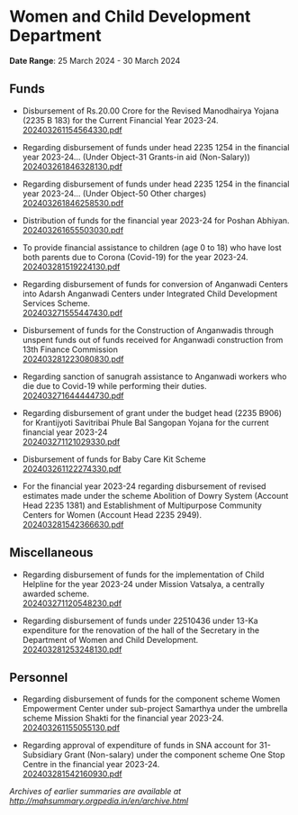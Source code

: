 # Women and Child Development Department

**Date Range**: 25 March 2024 - 30 March 2024


## Funds
- Disbursement of Rs.20.00 Crore for the Revised Manodhairya Yojana (2235 B 183) for the Current Financial Year 2023-24.\
  [202403261154564330.pdf](https://gr.maharashtra.gov.in/Site/Upload/Government%20Resolutions/English/202403261154564330.pdf)

- Regarding disbursement of funds under head 2235 1254 in the financial year 2023-24... (Under Object-31 Grants-in aid (Non-Salary))\
  [202403261846328130.pdf](https://gr.maharashtra.gov.in/Site/Upload/Government%20Resolutions/English/202403261846328130.pdf)

- Regarding disbursement of funds under head 2235 1254 in the financial year 2023-24... (Under Object-50 Other charges)\
  [202403261846258530.pdf](https://gr.maharashtra.gov.in/Site/Upload/Government%20Resolutions/English/202403261846258530.pdf)

- Distribution of funds for the financial year 2023-24 for Poshan Abhiyan.\
  [202403261655503030.pdf](https://gr.maharashtra.gov.in/Site/Upload/Government%20Resolutions/English/202403261655503030.pdf)

- To  provide financial assistance to children (age 0 to 18) who have lost both parents due to Corona (Covid-19) for the year 2023-24.\
  [202403281519224130.pdf](https://gr.maharashtra.gov.in/Site/Upload/Government%20Resolutions/English/202403281519224130.pdf)

- Regarding disbursement of funds for conversion of Anganwadi Centers into Adarsh Anganwadi Centers under Integrated Child Development Services Scheme.\
  [202403271555447430.pdf](https://gr.maharashtra.gov.in/Site/Upload/Government%20Resolutions/English/202403271555447430.pdf)

- Disbursement of funds for the Construction of Anganwadis through unspent funds out of funds received for Anganwadi construction from 13th Finance Commission\
  [202403281223080830.pdf](https://gr.maharashtra.gov.in/Site/Upload/Government%20Resolutions/English/202403281223080830.pdf)

- Regarding sanction of sanugrah assistance to Anganwadi workers who die due to Covid-19 while performing their duties.\
  [202403271644444730.pdf](https://gr.maharashtra.gov.in/Site/Upload/Government%20Resolutions/English/202403271644444730.pdf)

- Regarding disbursement of grant under the budget head (2235 B906) for Krantijyoti Savitribai Phule Bal Sangopan Yojana for the current financial year 2023-24\
  [202403271121029330.pdf](https://gr.maharashtra.gov.in/Site/Upload/Government%20Resolutions/English/202403271121029330.pdf)

- Disbursement of funds for Baby Care Kit Scheme\
  [202403261122274330.pdf](https://gr.maharashtra.gov.in/Site/Upload/Government%20Resolutions/English/202403261122274330.pdf)

- For the financial year 2023-24 regarding disbursement of revised estimates made under the scheme Abolition of Dowry System (Account Head 2235 1381) and Establishment of Multipurpose Community Centers for Women (Account Head 2235 2949).\
  [202403281542366630.pdf](https://gr.maharashtra.gov.in/Site/Upload/Government%20Resolutions/English/202403281542366630.pdf)

## Miscellaneous
- Regarding disbursement of funds for the implementation of Child Helpline for the year 2023-24 under Mission Vatsalya, a centrally awarded scheme.\
  [202403271120548230.pdf](https://gr.maharashtra.gov.in/Site/Upload/Government%20Resolutions/English/202403271120548230.pdf)

- Regarding disbursement of funds under 22510436 under 13-Ka expenditure for the renovation of the hall of the Secretary in the Department of Women and Child Development.\
  [202403281253248130.pdf](https://gr.maharashtra.gov.in/Site/Upload/Government%20Resolutions/English/202403281253248130.pdf)

## Personnel
- Regarding disbursement of funds for the component scheme Women Empowerment Center under sub-project Samarthya under the umbrella scheme Mission Shakti for the financial year 2023-24.\
  [202403261155055130.pdf](https://gr.maharashtra.gov.in/Site/Upload/Government%20Resolutions/English/202403261155055130.pdf)

- Regarding approval of expenditure of funds in SNA account for 31- Subsidiary Grant (Non-salary) under the component scheme One Stop Centre in the financial year 2023-24.\
  [202403281542160930.pdf](https://gr.maharashtra.gov.in/Site/Upload/Government%20Resolutions/English/202403281542160930.pdf)


*Archives of earlier summaries are available at http://mahsummary.orgpedia.in/en/archive.html*